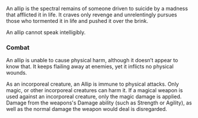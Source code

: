 An allip is the spectral remains of someone driven to suicide by a madness that afflicted it in life. It craves only revenge and unrelentingly pursues those who tormented it in life and pushed it over the brink.

An allip cannot speak intelligibly. 

### Combat

An allip is unable to cause physical harm, although it doesn’t appear to know that. It keeps flailing away at enemies, yet it inflicts no physical wounds.

As an incorporeal creature, an Allip is immune to physical attacks. Only magic, or other incorporeal creatures can harm it. If a magical weapon is used against an incorporeal creature, only the magic damage is applied. Damage from the weapons's Damage ability (such as Strength or Agility), as well as the normal damage the weapon would deal is disregarded.